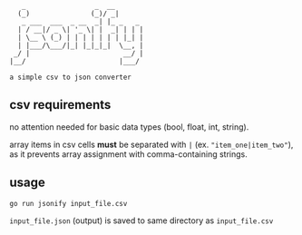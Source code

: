```
   _                 _  __       
  (_)               (_)/ _|      
   _ ___  ___  _ __  _| |_ _   _ 
  | / __|/ _ \| '_ \| |  _| | | |
  | \__ \ (_) | | | | | | | |_| |
  | |___/\___/|_| |_|_|_|  \__, |
 _/ |                       __/ |
|__/                       |___/ 

a simple csv to json converter
```

## csv requirements
no attention needed for basic data types (bool, float, int, string).

array items in csv cells **must** be separated with `|` (ex. `"item_one|item_two"`), as it prevents array assignment with comma-containing strings.

## usage
```
go run jsonify input_file.csv
```
`input_file.json` (output) is saved to same directory as `input_file.csv`
